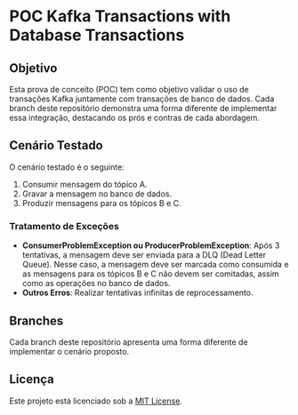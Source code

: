 # POC Kafka Transactions with Database Transactions

## Objetivo

Esta prova de conceito (POC) tem como objetivo validar o uso de transações Kafka juntamente com transações de banco de dados. Cada branch deste repositório demonstra uma forma diferente de implementar essa integração, destacando os prós e contras de cada abordagem.

## Cenário Testado

O cenário testado é o seguinte:

1. Consumir mensagem do tópico A.
2. Gravar a mensagem no banco de dados.
3. Produzir mensagens para os tópicos B e C.

### Tratamento de Exceções

- **ConsumerProblemException ou ProducerProblemException**: Após 3 tentativas, a mensagem deve ser enviada para a DLQ (Dead Letter Queue). Nesse caso, a mensagem deve ser marcada como consumida e as mensagens para os tópicos B e C não devem ser comitadas, assim como as operações no banco de dados.
- **Outros Erros**: Realizar tentativas infinitas de reprocessamento.

## Branches

Cada branch deste repositório apresenta uma forma diferente de implementar o cenário proposto.

## Licença

Este projeto está licenciado sob a [MIT License](LICENSE).
